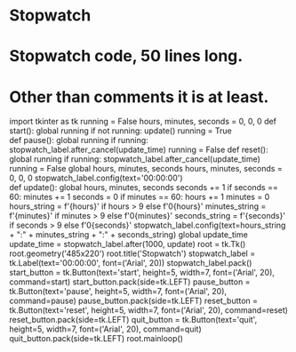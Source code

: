 # Stopwatch
# Stopwatch code, 50 lines long.
# Other than comments it is at least.
import tkinter as tk
running = False
hours, minutes, seconds = 0, 0, 0
def start():
    global running
    if not running:
        update()
        running = True        
def pause():
    global running
    if running:
        stopwatch_label.after_cancel(update_time)
        running = False
def reset():
    global running
    if running:
        stopwatch_label.after_cancel(update_time)
        running = False
    global hours, minutes, seconds
    hours, minutes, seconds = 0, 0, 0
    stopwatch_label.config(text='00:00:00')    
def update():
    global hours, minutes, seconds
    seconds += 1
    if seconds == 60:
        minutes += 1
        seconds = 0
    if minutes == 60:
        hours += 1
        minutes = 0
    hours_string = f'{hours}' if hours > 9 else f'0{hours}'
    minutes_string = f'{minutes}' if minutes > 9 else f'0{minutes}'
    seconds_string = f'{seconds}' if seconds > 9 else f'0{seconds}'
    stopwatch_label.config(text=hours_string + ":" + minutes_string + ":" + seconds_string)
    global update_time
    update_time = stopwatch_label.after(1000, update)
root = tk.Tk()
root.geometry('485x220')
root.title('Stopwatch')
stopwatch_label = tk.Label(text='00:00:00', font=('Arial', 20))
stopwatch_label.pack()
start_button = tk.Button(text='start', height=5, width=7, font=('Arial', 20), command=start)
start_button.pack(side=tk.LEFT)
pause_button = tk.Button(text='pause', height=5, width=7, font=('Arial', 20), command=pause)
pause_button.pack(side=tk.LEFT)
reset_button = tk.Button(text='reset', height=5, width=7, font=('Arial', 20), command=reset)
reset_button.pack(side=tk.LEFT)
quit_button = tk.Button(text='quit', height=5, width=7, font=('Arial', 20), command=quit)
quit_button.pack(side=tk.LEFT)
root.mainloop()
